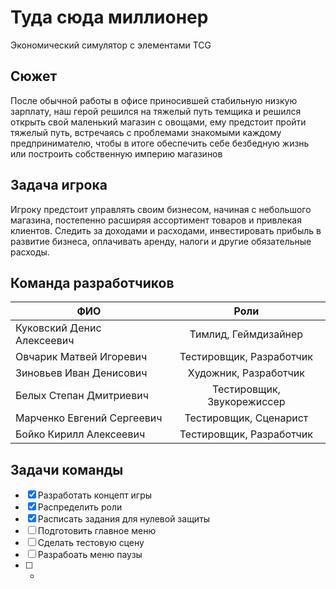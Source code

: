 # Туда сюда миллионер
Экономический симулятор с элементами TCG
## Сюжет
После обычной работы в офисе приносившей стабильную низкую зарплату, наш герой решился на тяжелый путь темщика и решился открыть свой маленький магазин с овощами, ему предстоит пройти тяжелый путь, встречаясь с проблемами знакомыми каждому предпринимателю, чтобы в итоге обеспечить себе безбедную жизнь или построить собственную империю магазинов
## Задача игрока
Игроку предстоит управлять своим бизнесом, начиная с небольшого магазина, постепенно расширяя ассортимент товаров и привлекая клиентов. Следить за доходами и расходами, инвестировать прибыль в развитие бизнеса, оплачивать аренду, налоги и другие обязательные расходы.
## Команда разработчиков
| ФИО | Роли |
| --- | :---: |
| Куковский Денис Алексеевич | Тимлид, Геймдизайнер |
| Овчарик Матвей Игоревич | Тестировщик, Разработчик |
| Зиновьев Иван Денисович | Художник, Разработчик |
| Белых Степан Дмитриевич | Тестировщик, Звукорежиссер |
| Марченко Евгений Сергеевич  | Тестировщик, Сценарист |
| Бойко Кирилл Алексеевич | Тестировщик, Разработчик |
## Задачи команды
- [x] Разработать концепт игры
- [x] Распределить роли
- [x] Расписать задания для нулевой защиты
- [ ] Подготовить главное меню
- [ ] Сделать тестовую сцену
- [ ] Разрабоать меню паузы
- [ ] *
